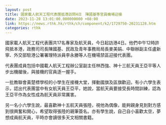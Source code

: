 ```yaml
---
layout: post
title: 國家載人航天工程代表團抵港訪問4日　陳國基等官員機場迎接
date: 2023-11-28 13:01:00.000000000 +08:00
link: https://news.rthk.hk/rthk/ch/component/k2/1729750-20231128.htm
categories: rthk
---
```


國家載人航天工程代表團共17名專家及航天員，今日起訪港4日。他們中午12時許飛抵本港，政務司司長陳國基、民政及青年事務局局長麥美娟、中聯辦副主任盧新寧、外交部駐港公署署理特派員李永勝等人在機場禁區迎接代表團。

代表團成員包括中國載人航天工程辦公室副主任林西強、神十三航天員王亞平等人步出機艙後，與接機的官員逐一握手。

一批教聯會黃楚標學校的小學生在接機大堂，揮動國旗及區旗歡迎。有小六學生表示，認出代表團當中有女航天員王亞平，她說，當航天員要接受長時間訓練，認為王亞平作為女性成為航天員非常厲害。

另一名小六學生說，最喜歡神十五航天員張陸，視他為偶像，能夠親身見到對方感到很興奮和開心，希望取得張陸的親筆簽名。亦有學生說，自己自小喜歡太空，夢想成員航天員，平時亦會讀很多天文相關書籍。
